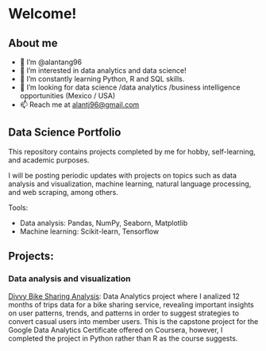 # Welcome!

## About me

- 👋 I’m @alantang96
- 👀 I’m interested in data analytics and data science!
- 🌱 I’m constantly learning Python, R and SQL skills.
- 💞️ I’m looking for data science /data analytics /business intelligence opportunities (Mexico / USA)
- 📫 Reach me at alantj96@gmail.com

## Data Science Portfolio

This repository contains projects completed by me for hobby, self-learning, and academic purposes.

I will be posting periodic updates with projects on topics such as data analysis and visualization, machine learning, natural language processing, and web scraping, among others.

Tools: 
- Data analysis: Pandas, NumPy, Seaborn, Matplotlib
- Machine learning: Scikit-learn, Tensorflow

## Projects: 

### Data analysis and visualization

[Divvy Bike Sharing Analysis](https://github.com/alantang96/AlanT_data_science_portfolio/blob/main/Divvy_bike_sharing_AlanT.ipynb): Data Analytics project where I analized 12 months of trips data for a bike sharing service, revealing important insights on user patterns, trends, and patterns in order to suggest strategies to convert casual users into member users. This is the capstone project for the Google Data Analytics Certificate offered on Coursera, however, I completed the project in Python rather than R as the course suggests. 

